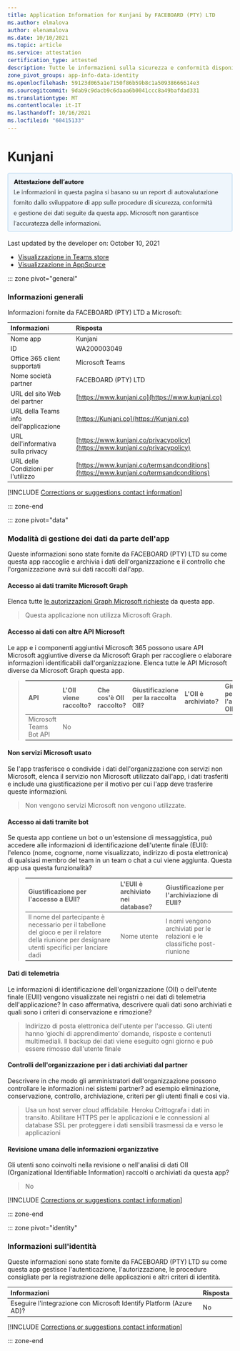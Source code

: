 ```yaml
---
title: Application Information for Kunjani by FACEBOARD (PTY) LTD
ms.author: elmalova
author: elenamalova
ms.date: 10/10/2021
ms.topic: article
ms.service: attestation
certification_type: attested
description: Tutte le informazioni sulla sicurezza e conformità disponibili per Kunjani, i criteri di gestione dei dati, le informazioni del catalogo app Microsoft Cloud App Security e le informazioni sulla sicurezza/conformità nel Registro di sistema CSA STAR.
zone_pivot_groups: app-info-data-identity
ms.openlocfilehash: 59123d065a1e7150f86b59b8c1a50938666614e3
ms.sourcegitcommit: 9dab9c9dacb9c6daaa6b0041ccc8a49bafdad331
ms.translationtype: MT
ms.contentlocale: it-IT
ms.lasthandoff: 10/16/2021
ms.locfileid: "60415133"
---
```

# <a name="kunjani"></a>Kunjani

<p></p>
<img alt="Publisher Attestation: The information on this page is based on a self-assessment report provided by the app developer on the security, compliance, and data handling practices followed by this app. Microsoft makes no guarantees regarding the accuracy of the information." src="../media/attested.png" width="650" />
<p>Last updated by the developer on: October 10, 2021</p>

* <a href="https://teams.microsoft.com/l/app/6b4ac65a-764d-4021-bf3f-40cb2d137a33" target="_blank">Visualizzazione in Teams store</a>
* <a href="https://appsource.microsoft.com/product/office/WA200003049" target="_blank">Visualizzazione in AppSource</a>

::: zone pivot="general"

### <a name="general-information"></a>Informazioni generali

Informazioni fornite da FACEBOARD (PTY) LTD a Microsoft:

| **Informazioni** | **Risposta** |
|:----------------|:-------------|
| Nome app | Kunjani |
| ID | WA200003049 |
| Office 365 client supportati | Microsoft Teams |
| Nome società partner | FACEBOARD (PTY) LTD |
| URL del sito Web del partner | [https://www.kunjani.co](https://www.kunjani.co) |
| URL della Teams info dell'applicazione | [https://Kunjani.co](https://Kunjani.co) |
| URL dell'informativa sulla privacy | [https://www.kunjani.co/privacypolicy](https://www.kunjani.co/privacypolicy) |
| URL delle Condizioni per l'utilizzo | [https://www.kunjani.co/termsandconditions](https://www.kunjani.co/termsandconditions) |

 [!INCLUDE [Corrections or suggestions contact information](../includes/corrections-or-suggestions.md)]

::: zone-end

::: zone pivot="data"

### <a name="how-the-app-handles-data"></a>Modalità di gestione dei dati da parte dell'app

Queste informazioni sono state fornite da FACEBOARD (PTY) LTD su come questa app raccoglie e archivia i dati dell'organizzazione e il controllo che l'organizzazione avrà sui dati raccolti dall'app.

#### <a name="data-access-using-microsoft-graph"></a>Accesso ai dati tramite Microsoft Graph

Elenca tutte [le autorizzazioni Graph Microsoft richieste](https://docs.microsoft.com/graph/permissions-reference) da questa app.

>Questa applicazione non utilizza Microsoft Graph.

#### <a name="data-access-using-other-microsoft-apis"></a>Accesso ai dati con altre API Microsoft

Le app e i componenti aggiuntivi Microsoft 365 possono usare API Microsoft aggiuntive diverse da Microsoft Graph per raccogliere o elaborare informazioni identificabili dall'organizzazione. Elenca tutte le API Microsoft diverse da Microsoft Graph questa app.

>| **API** |  **L'OII viene raccolto?** |  **Che cos'è OII raccolto?** | **Giustificazione per la raccolta OII?** | **L'OII è archiviato?** | **Giustificazione per l'archiviazione OII?** |
>|:--------|:-----------------------|:----------------------------|:--------------------------------------|:-------------------|:-----------------------------------|
>| Microsoft Teams Bot API | No |  |  |  |  |

#### <a name="non-microsoft-services-used"></a>Non servizi Microsoft usato

Se l'app trasferisce o condivide i dati dell'organizzazione con servizi non Microsoft, elenca il servizio non Microsoft utilizzato dall'app, i dati trasferiti e include una giustificazione per il motivo per cui l'app deve trasferire queste informazioni.

>Non vengono servizi Microsoft non vengono utilizzate.

#### <a name="data-access-via-bots"></a>Accesso ai dati tramite bot

Se questa app contiene un bot o un'estensione di messaggistica, può accedere alle informazioni di identificazione dell'utente finale (EUII): l'elenco (nome, cognome, nome visualizzato, indirizzo di posta elettronica) di qualsiasi membro del team in un team o chat a cui viene aggiunta. Questa app usa questa funzionalità?

>| **Giustificazione per l'accesso a EUII?**  | **L'EUII è archiviato nei database?** | **Giustificazione per l'archiviazione di EUII?** |
>|:---------------------------------------|:-----------------------------------|:------------------------------------|
>| Il nome del partecipante è necessario per il tabellone del gioco e per il relatore della riunione per designare utenti specifici per lanciare dadi  | Nome utente | I nomi vengono archiviati per le relazioni e le classifiche post-riunione  |


#### <a name="telemetry-data"></a>Dati di telemetria

Le informazioni di identificazione dell'organizzazione (OII) o dell'utente finale (EUII) vengono visualizzate nei registri o nei dati di telemetria dell'applicazione? In caso affermativa, descrivere quali dati sono archiviati e quali sono i criteri di conservazione e rimozione?

>Indirizzo di posta elettronica dell'utente per l'accesso. Gli utenti hanno &#8216;giochi di apprendimento&#8217; domande, risposte e contenuti multimediali. Il backup dei dati viene eseguito ogni giorno e può essere rimosso dall'utente finale 

#### <a name="organizational-controls-for-data-stored-by-partner"></a>Controlli dell'organizzazione per i dati archiviati dal partner

Descrivere in che modo gli amministratori dell'organizzazione possono controllare le informazioni nei sistemi partner? ad esempio eliminazione, conservazione, controllo, archiviazione, criteri per gli utenti finali e così via.

>Usa un host server cloud affidabile. Heroku Crittografa i dati in transito. Abilitare HTTPS per le applicazioni e le connessioni al database SSL per proteggere i dati sensibili trasmessi da e verso le applicazioni

#### <a name="human-review-of-organizational-information"></a>Revisione umana delle informazioni organizzative

Gli utenti sono coinvolti nella revisione o nell'analisi di dati OII (Organizational Identifiable Information) raccolti o archiviati da questa app?

>No

[!INCLUDE [Corrections or suggestions contact information](../includes/corrections-or-suggestions.md)]

::: zone-end


::: zone pivot="identity"

### <a name="identity-information"></a>Informazioni sull'identità

Queste informazioni sono state fornite da FACEBOARD (PTY) LTD su come questa app gestisce l'autenticazione, l'autorizzazione, le procedure consigliate per la registrazione delle applicazioni e altri criteri di identità.

| **Informazioni** | **Risposta** |
|:----------------|:-------------|
| Eseguire l'integrazione con Microsoft Identify Platform (Azure AD)?  | No |

[!INCLUDE [Corrections or suggestions contact information](../includes/corrections-or-suggestions.md)]

::: zone-end

